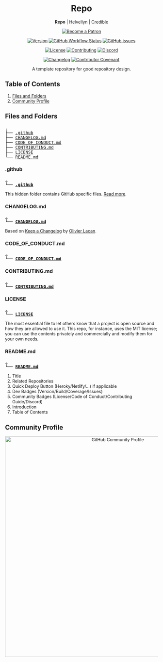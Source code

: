 <h1 id="repo" align="center">Repo</h1>

<p align="center"><strong>Repo</strong> | <a href="https://github.com/thombruce/helvellyn">Helvellyn</a> | <a href="https://github.com/thombruce/credible">Credible</a></p>

<p align="center"><a href="https://www.patreon.com/thombruce"><img src="https://c5.patreon.com/external/logo/become_a_patron_button.png" alt="Become a Patron"></a></p>

<p align="center"><a href="https://github.com/thombruce/repo/releases"><img alt="Version" src="https://img.shields.io/github/v/tag/thombruce/repo?label=version"></a>
<a href="https://github.com/thombruce/repo/actions"><img src="https://img.shields.io/github/workflow/status/thombruce/repo/CI?logo=github" alt="GitHub Workflow Status"></a>
<a href="https://github.com/thombruce/repo/issues"><img src="https://img.shields.io/github/issues-raw/thombruce/repo?logo=github" alt="GitHub issues"></a></p>

<p align="center"><a href="LICENSE"><img src="https://img.shields.io/badge/license-MIT-green.svg" alt="License"></a>
<a href="CONTRIBUTING.md"><img src="https://img.shields.io/badge/contributions-welcome-blue.svg" alt="Contributing"></a>
<a href="https://discord.gg/TeBygKr"><img src="https://img.shields.io/discord/697123984231366716?color=7289da&label=chat&logo=discord" alt="Discord"></a></p>

<p align="center"><a href="CHANGELOG.md"><img src="https://img.shields.io/badge/Keep%20a%20Changelog-v1.1.0%20adopted-red.svg" alt="Changelog"></a>
<a href="CODE_OF_CONDUCT.md"><img src="https://img.shields.io/badge/Contributor%20Covenant-v1.4%20adopted-ff69b4.svg" alt="Contributor Covenant"></a></p>

<p align="center">A template repository for good repository design.</p>

## Table of Contents

1. [Files and Folders](#files-and-folders)
2. [Community Profile](#community-profile)

## Files and Folders

<pre>
.
├── <a href="#github" title=".github">.github</a>
├── <a href="#changelogmd" title="CHANGELOG.md">CHANGELOG.md</a>
├── <a href="#code_of_conductmd" title="CODE_OF_CONDUCT.md">CODE_OF_CONDUCT.md</a>
├── <a href="#contributingmd" title="CONTRIBUTING.md">CONTRIBUTING.md</a>
├── <a href="#license" title="LICENSE">LICENSE</a>
└── <a href="#readmemd" title="README.md">README.md</a>
</pre>

### .github

<pre>
<a href="#files-and-folders" title="Files and Folders">.</a>
└── <a href=".github" title="view folder"><strong>.github</strong></a>
</pre>

This hidden folder contains GitHub specific files. [Read more](.github/.GITHUB.md#github).

### CHANGELOG.md

<pre>
<a href="#files-and-folders" title="Files and Folders">.</a>
└── <a href="CHANGELOG.md" title="view file"><strong>CHANGELOG.md</strong></a>
</pre>

Based on [Keep a Changelog](https://keepachangelog.com/en/1.0.0/) by [Olivier Lacan](https://github.com/olivierlacan).

### CODE_OF_CONDUCT.md

<pre>
<a href="#files-and-folders" title="Files and Folders">.</a>
└── <a href="CODE_OF_CONDUCT.md" title="view file"><strong>CODE_OF_CONDUCT.md</strong></a>
</pre>

### CONTRIBUTING.md

<pre>
<a href="#files-and-folders" title="Files and Folders">.</a>
└── <a href="CONTRIBUTING.md" title="view file"><strong>CONTRIBUTING.md</strong></a>
</pre>

### LICENSE

<pre>
<a href="#files-and-folders" title="Files and Folders">.</a>
└── <a href="LICENSE" title="view file"><strong>LICENSE</strong></a>
</pre>

The most essential file to let others know that a project is open source and how they are allowed to use it. This repo, for instance, uses the MIT license; you can use the contents privately and commercially and modify them for your own needs.

### README.md

<pre>
<a href="#files-and-folders" title="Files and Folders">.</a>
└── <a href="README.md" title="view file"><strong>README.md</strong></a>
</pre>

1. Title
2. Related Repositories
3. Quick Deploy Button (Heroky/Netlify/...) if applicable
4. Dev Badges (Version/Build/Coverage/Issues)
5. Community Badges (License/Code of Conduct/Contributing Guide/Discord)
6. Introduction
7. Table of Contents

## Community Profile

<p align="center"><a href="https://github.com/thombruce/repo/community"><img src="https://i.imgur.com/3X0HzD6.png" title="GitHub Community Profile" width="727" width="391" /></a></p>
